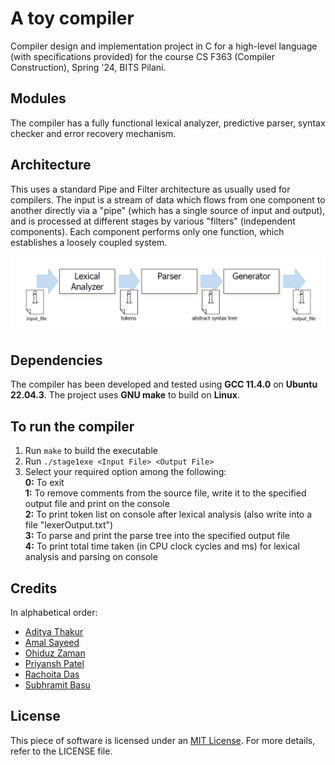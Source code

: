 # A toy compiler
Compiler design and implementation project in C for a high-level language (with specifications provided) for the course CS F363 (Compiler Construction), Spring '24, BITS Pilani.
## Modules
The compiler has a fully functional lexical analyzer, predictive parser, syntax checker and error recovery mechanism.
## Architecture
This uses a standard Pipe and Filter architecture as usually used for compilers. The input is a stream of data which flows from one component to another directly via a "pipe" (which has a single source of input and output), and is processed at different stages by various "filters" (independent components). Each component performs only one function, which establishes a loosely coupled system.

![Screenshot](architecture.png)
## Dependencies
The compiler has been developed and tested using **GCC 11.4.0** on **Ubuntu 22.04.3**. The project uses **GNU make** to build on **Linux**.
## To run the compiler
1. Run ````make```` to build the executable
2. Run ````./stage1exe <Input File> <Output File>````
3. Select your required option among the following: <br>
 **0:** To exit <br>
 **1:** To remove comments from the source file, write it to the specified output file and print on the console <br>
 **2:** To print token list on console after lexical analysis (also write into a file "lexerOutput.txt") <br>
 **3:** To parse and print the parse tree into the specified output file <br>
 **4:** To print total time taken (in CPU clock cycles and ms) for lexical analysis and parsing on console

## Credits
In alphabetical order:
- [Aditya Thakur](https://github.com/cry0genic)
- [Amal Sayeed](https://github.com/amal-sayeed)
- [Ohiduz Zaman](https://github.com/Ohiduz)
- [Priyansh Patel](https://github.com/PriyanshPatelBits)
- [Rachoita Das](https://github.com/Rachoita-Das)
- [Subhramit Basu](https://github.com/subhramit)
## License
This piece of software is licensed under an [MIT License](https://opensource.org/licenses/MIT).  For more details, refer to the LICENSE file.
